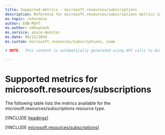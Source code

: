 ```yaml
---
title: Supported metrics - microsoft.resources/subscriptions
description: Reference for microsoft.resources/subscriptions metrics in Azure Monitor.
ms.topic: reference
author: EdB-MSFT
ms.author: edbaynash
ms.service: azure-monitor
ms.date: 09/12/2024
ms.custom: microsoft.resources/subscriptions, naam

# NOTE:  This content is automatically generated using API calls to Azure. Any edits made on these files will be overwritten in the next run of the script. 

---
```


  
# Supported metrics for microsoft.resources/subscriptions
  
The following table lists the metrics available for the microsoft.resources/subscriptions resource type.  
  
  
[!INCLUDE [headings](~/reusable-content/ce-skilling/azure/includes/azure-monitor/reference/metrics/metrics-headings.md)]  
  
 

[!INCLUDE [microsoft.resources/subscriptions](~/reusable-content/ce-skilling/azure/includes/azure-monitor/reference/metrics/microsoft-resources-subscriptions-metrics-include.md)]  

